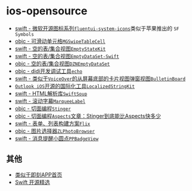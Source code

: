 # ios-opensource

- [swift - 微软开源图标系列`fluentui-system-icons`](https://github.com/microsoft/fluentui-system-icons.git)类似于苹果推出的 `SF Symbols`
- [objc - 可滑动单元格`MGSwipeTableCell`](https://github.com/MortimerGoro/MGSwipeTableCell.git)
- [swift - 空的表/集合视图`EmptyStateKit`](https://github.com/alberdev/EmptyStateKit.git)
- [swift - 空的表/集合视图`EmptyDataSet-Swift`](https://github.com/Xiaoye220/EmptyDataSet-Swift.git)
- [objc - 空的表/集合视图`DZNEmptyDataSet`](https://github.com/dzenbot/DZNEmptyDataSet.git)
- [objc - didi开发调试工具`echo`](https://github.com/didi/echo.git)
- [swift - 类似于`VoiceOver`的从屏幕底部的卡片视图弹窗视图`BulletinBoard`](https://github.com/alexaubry/BulletinBoard.git)
- [`Outlook iOS`开源的国际化工具`LocalizedStringKit`](https://github.com/microsoft/LocalizedStringKit)
- [swift - HTML解析库`SwiftSoup`](https://github.com/scinfu/SwiftSoup)
- [swift - 滚动字幕`MarqueeLabel`](https://github.com/cbpowell/MarqueeLabel.git)
- [objc - 切面编程`Stinger`](https://github.com/eleme/Stinger)
- [objc - 切面编程`Aspects`](https://github.com/steipete/Aspects)[文章：Stinger到底能比Aspects快多少](https://juejin.im/post/5df5dcbc6fb9a0166138ff23)
- [swift - 表单、列表构建方案`Flix`](https://github.com/DianQK/Flix.git)
- [objc - 图片选择器`ZLPhotoBrowser`](https://github.com/longitachi/ZLPhotoBrowser.git)
- [swift - 消息提醒小圆点`PPBadgeView`](https://github.com/jkpang/PPBadgeView)

## 其他

- [类似于即刻APP首页](https://github.com/bawn/Aquaman)
- [Swift 开源精选](https://github.com/ipader/SwiftGuide)
